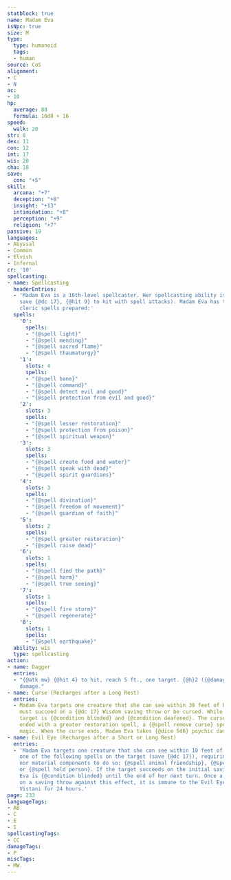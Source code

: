 ```yaml
---
statblock: true
name: Madam Eva
isNpc: true
size: M
type:
  type: humanoid
  tags:
  - human
source: CoS
alignment:
- C
- N
ac:
- 10
hp:
  average: 88
  formula: 16d8 + 16
speed:
  walk: 20
str: 8
dex: 11
con: 12
int: 17
wis: 20
cha: 18
save:
  con: "+5"
skill:
  arcana: "+7"
  deception: "+8"
  insight: "+13"
  intimidation: "+8"
  perception: "+9"
  religion: "+7"
passive: 19
languages:
- Abyssal
- Common
- Elvish
- Infernal
cr: '10'
spellcasting:
- name: Spellcasting
  headerEntries:
  - 'Madam Eva is a 16th-level spellcaster. Her spellcasting ability is Wisdom (spell
    save {@dc 17}, {@hit 9} to hit with spell attacks). Madam Eva has the following
    cleric spells prepared:'
  spells:
    '0':
      spells:
      - "{@spell light}"
      - "{@spell mending}"
      - "{@spell sacred flame}"
      - "{@spell thaumaturgy}"
    '1':
      slots: 4
      spells:
      - "{@spell bane}"
      - "{@spell command}"
      - "{@spell detect evil and good}"
      - "{@spell protection from evil and good}"
    '2':
      slots: 3
      spells:
      - "{@spell lesser restoration}"
      - "{@spell protection from poison}"
      - "{@spell spiritual weapon}"
    '3':
      slots: 3
      spells:
      - "{@spell create food and water}"
      - "{@spell speak with dead}"
      - "{@spell spirit guardians}"
    '4':
      slots: 3
      spells:
      - "{@spell divination}"
      - "{@spell freedom of movement}"
      - "{@spell guardian of faith}"
    '5':
      slots: 2
      spells:
      - "{@spell greater restoration}"
      - "{@spell raise dead}"
    '6':
      slots: 1
      spells:
      - "{@spell find the path}"
      - "{@spell harm}"
      - "{@spell true seeing}"
    '7':
      slots: 1
      spells:
      - "{@spell fire storm}"
      - "{@spell regenerate}"
    '8':
      slots: 1
      spells:
      - "{@spell earthquake}"
  ability: wis
  type: spellcasting
action:
- name: Dagger
  entries:
  - "{@atk mw} {@hit 4} to hit, reach 5 ft., one target. {@h}2 ({@damage 1d4}) piercing
    damage."
- name: Curse (Recharges after a Long Rest)
  entries:
  - Madam Eva targets one creature that she can see within 30 feet of her. The target
    must succeed on a {@dc 17} Wisdom saving throw or be cursed. While cursed, the
    target is {@condition blinded} and {@condition deafened}. The curse lasts until
    ended with a greater restoration spell, a {@spell remove curse} spell, or similar
    magic. When the curse ends, Madam Eva takes {@dice 5d6} psychic damage.
- name: Evil Eye (Recharges after a Short or Long Rest)
  entries:
  - 'Madam Eva targets one creature that she can see within 10 feet of her and casts
    one of the following spells on the target (save {@dc 17}), requiring neither somatic
    nor material components to do so: {@spell animal friendship}, {@spell charm person},
    or {@spell hold person}. If the target succeeds on the initial saving throw, Madam
    Eva is {@condition blinded} until the end of her next turn. Once a target succeeds
    on a saving throw against this effect, it is immune to the Evil Eye power of all
    Vistani for 24 hours.'
page: 233
languageTags:
- AB
- C
- E
- I
spellcastingTags:
- CC
damageTags:
- P
miscTags:
- MW
---
```

